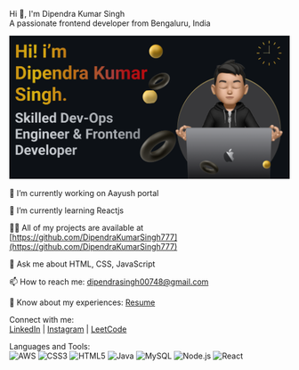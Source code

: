 Hi 👋, I'm Dipendra Kumar Singh  
A passionate frontend developer from Bengaluru, India

![preview img](/preview1.png)

🔭 I’m currently working on Aayush portal

🌱 I’m currently learning Reactjs

👨‍💻 All of my projects are available at [https://github.com/DipendraKumarSingh777](https://github.com/DipendraKumarSingh777)

💬 Ask me about HTML, CSS, JavaScript

📫 How to reach me: dipendrasingh00748@gmail.com

📄 Know about my experiences: [Resume](https://flowcv.com/resume/alrjp0l52n)

Connect with me:  
[LinkedIn](https://www.linkedin.com/in/dipendra-kumar-singh-4556ab26b/) | [Instagram](https://www.instagram.com/samirkumar1695/) | [LeetCode](https://leetcode.com/u/dipendra_kumar_singh/)

Languages and Tools:  
![AWS](https://img.shields.io/badge/AWS-232F3E?style=for-the-badge&logo=amazon-aws&logoColor=white)
![CSS3](https://img.shields.io/badge/CSS3-1572B6?style=for-the-badge&logo=css3&logoColor=white)
![HTML5](https://img.shields.io/badge/HTML5-E34F26?style=for-the-badge&logo=html5&logoColor=white)
![Java](https://img.shields.io/badge/Java-007396?style=for-the-badge&logo=java&logoColor=white)
![MySQL](https://img.shields.io/badge/MySQL-4479A1?style=for-the-badge&logo=mysql&logoColor=white)
![Node.js](https://img.shields.io/badge/Node.js-339933?style=for-the-badge&logo=nodedotjs&logoColor=white)
![React](https://img.shields.io/badge/React-20232A?style=for-the-badge&logo=react&logoColor=61DAFB)

